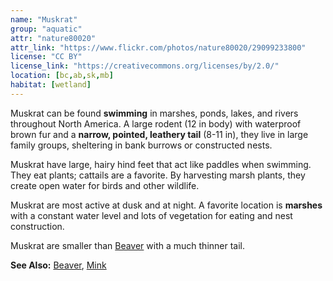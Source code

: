 ```yaml
---
name: "Muskrat"
group: "aquatic"
attr: "nature80020"
attr_link: "https://www.flickr.com/photos/nature80020/29099233800"
license: "CC BY"
license_link: "https://creativecommons.org/licenses/by/2.0/"
location: [bc,ab,sk,mb]
habitat: [wetland]
---
```

Muskrat can be found **swimming** in marshes, ponds, lakes, and rivers throughout North America. A large rodent (12 in body) with waterproof brown fur and a **narrow, pointed, leathery tail** (8-11 in), they live in large family groups, sheltering in bank burrows or constructed nests.

Muskrat have large, hairy hind feet that act like paddles when swimming. They eat plants; cattails are a favorite. By harvesting marsh plants, they create open water for birds and other wildlife.

Muskrat are most active at dusk and at night. A favorite location is **marshes** with a constant water level and lots of vegetation for eating and nest construction.

Muskrat are smaller than [Beaver](/{{section}}/beaver) with a much thinner tail.

<!-- generated, do not edit -->
**See Also:**
[Beaver](/{{section}}/beaver),
[Mink](/{{section}}/mink)
